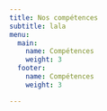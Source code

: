 ```yaml
---
title: Nos compétences
subtitle: lala
menu:
  main:
    name: Compétences
    weight: 3
  footer:
    name: Compétences
    weight: 3

---
```

